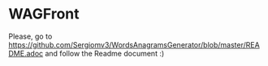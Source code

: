 # WAGFront

Please, go to https://github.com/Sergiomv3/WordsAnagramsGenerator/blob/master/README.adoc and follow the Readme document :)
